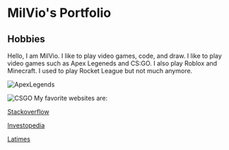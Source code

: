 # MilVio's Portfolio
## Hobbies
Hello, I am MilVio. I like to play video games, code, and draw. I like to play video games such as Apex Legeneds and CS:GO. I also play Roblox and Minecraft. I used to play Rocket League but not much anymore. 


![ApexLegends](https://img.redbull.com/images/c_limit,w_1500,h_1000,f_auto,q_auto/redbullcom/2020/2/5/qpydtszov4x92cgnrlcy/revenant-apex-legends)

![CSGO](https://activeplayer.io/wp-content/uploads/2020/10/CS-Go-1084x570.jpg)
My favorite websites are: 

[Stackoverflow](https://stackoverflow.com/)

[Investopedia](https://www.investopedia.com/)

[Latimes](https://www.latimes.com/)




